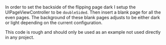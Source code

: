 In order to set the backside of the flipping page dark I setup the UIPageViewController to be `doubleSided`.  Then insert a blank page for all the even pages.  The background of these blank pages adjusts to be either dark or light depending on the current configuration.

This code is rough and should only be used as an example not used directly in any project.